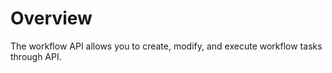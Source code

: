 # Overview

The workflow API allows you to create, modify, and execute workflow tasks through API.

